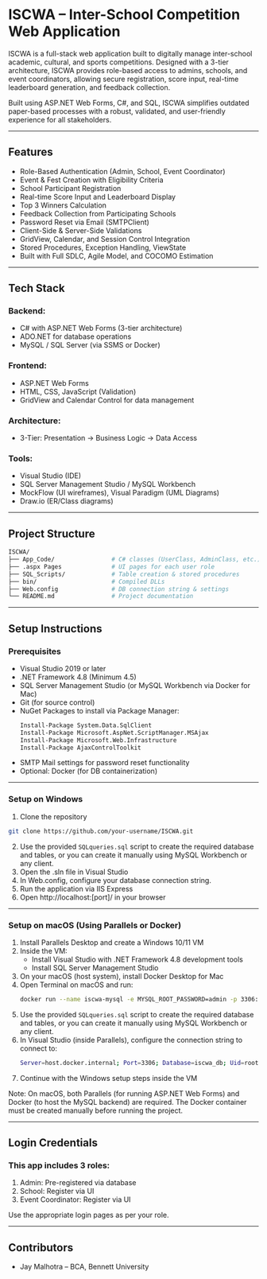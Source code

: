 # ISCWA – Inter-School Competition Web Application

ISCWA is a full-stack web application built to digitally manage inter-school academic, cultural, and sports competitions. Designed with a 3-tier architecture, ISCWA provides role-based access to admins, schools, and event coordinators, allowing secure registration, score input, real-time leaderboard generation, and feedback collection.

Built using ASP.NET Web Forms, C#, and SQL, ISCWA simplifies outdated paper-based processes with a robust, validated, and user-friendly experience for all stakeholders.

---

## Features

- Role-Based Authentication (Admin, School, Event Coordinator)
- Event & Fest Creation with Eligibility Criteria
- School Participant Registration
- Real-time Score Input and Leaderboard Display
- Top 3 Winners Calculation
- Feedback Collection from Participating Schools
- Password Reset via Email (SMTPClient)
- Client-Side & Server-Side Validations
- GridView, Calendar, and Session Control Integration
- Stored Procedures, Exception Handling, ViewState
- Built with Full SDLC, Agile Model, and COCOMO Estimation

---

## Tech Stack

### Backend:
- C# with ASP.NET Web Forms (3-tier architecture)
- ADO.NET for database operations
- MySQL / SQL Server (via SSMS or Docker)

### Frontend:
- ASP.NET Web Forms
- HTML, CSS, JavaScript (Validation)
- GridView and Calendar Control for data management

### Architecture:
- 3-Tier: Presentation → Business Logic → Data Access

### Tools:
- Visual Studio (IDE)
- SQL Server Management Studio / MySQL Workbench
- MockFlow (UI wireframes), Visual Paradigm (UML Diagrams)
- Draw.io (ER/Class diagrams)

---

## Project Structure

```bash
ISCWA/
├── App_Code/                # C# classes (UserClass, AdminClass, etc.)
├── .aspx Pages              # UI pages for each user role
├── SQL_Scripts/             # Table creation & stored procedures
├── bin/                     # Compiled DLLs
├── Web.config               # DB connection string & settings
└── README.md                # Project documentation
```

---

## Setup Instructions

### Prerequisites

- Visual Studio 2019 or later
- .NET Framework 4.8 (Minimum 4.5)
- SQL Server Management Studio (or MySQL Workbench via Docker for Mac)
- Git (for source control)
- NuGet Packages to install via Package Manager:
    ```bash
    Install-Package System.Data.SqlClient
    Install-Package Microsoft.AspNet.ScriptManager.MSAjax
    Install-Package Microsoft.Web.Infrastructure
    Install-Package AjaxControlToolkit
    ```
- SMTP Mail settings for password reset functionality
- Optional: Docker (for DB containerization)

---

### Setup on Windows

1. Clone the repository
```bash
git clone https://github.com/your-username/ISCWA.git
```
2. Use the provided `SQLqueries.sql` script to create the required database and tables, or you can create it manually using MySQL Workbench or any client.
3. Open the .sln file in Visual Studio
4. In Web.config, configure your database connection string.
5. Run the application via IIS Express
6. Open http://localhost:[port]/ in your browser

---

### Setup on macOS (Using Parallels or Docker)

1. Install Parallels Desktop and create a Windows 10/11 VM
2. Inside the VM:
   - Install Visual Studio with .NET Framework 4.8 development tools
   - Install SQL Server Management Studio
3. On your macOS (host system), install Docker Desktop for Mac
4. Open Terminal on macOS and run:
   ```bash
   docker run --name iscwa-mysql -e MYSQL_ROOT_PASSWORD=admin -p 3306:3306 -d mysql
   ```
5. Use the provided `SQLqueries.sql` script to create the required database and tables, or you can create it manually using MySQL Workbench or any client.
6. In Visual Studio (inside Parallels), configure the connection string to connect to:
   ```bash
   Server=host.docker.internal; Port=3306; Database=iscwa_db; Uid=root; Pwd=admin;
   ```
7. Continue with the Windows setup steps inside the VM

Note: On macOS, both Parallels (for running ASP.NET Web Forms) and Docker (to host the MySQL backend) are required. The Docker container must be created manually before running the project.

---

## Login Credentials
### This app includes 3 roles:

1. Admin: Pre-registered via database
2. School: Register via UI
3. Event Coordinator: Register via UI

Use the appropriate login pages as per your role.

---

## Contributors

- Jay Malhotra – BCA, Bennett University